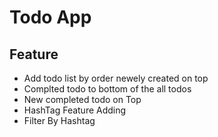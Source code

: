 # Todo App 

## Feature

- Add todo list by order newely created on top
- Complted todo to bottom of the all todos
- New completed todo on Top 
- HashTag Feature Adding
- Filter By Hashtag
